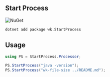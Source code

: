 ## Start Process

![NuGet](https://img.shields.io/nuget/v/wk.StartProcess.svg)

```bash
dotnet add package wk.StartProcess
```

## Usage

```csharp
using PS = StartProcess.Processor;

PS.StartProcess("java -version");
PS.StartProcess("wk-file-size ../README.md");
```
